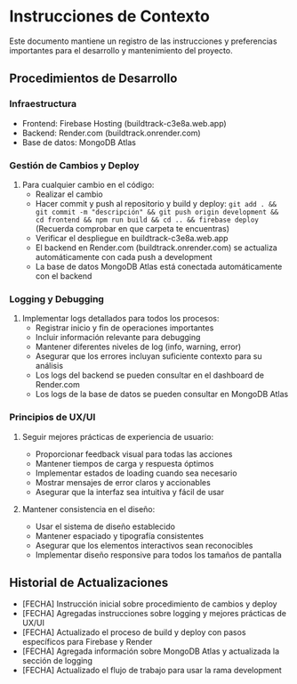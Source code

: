 # Instrucciones de Contexto

Este documento mantiene un registro de las instrucciones y preferencias importantes para el desarrollo y mantenimiento del proyecto.

## Procedimientos de Desarrollo

### Infraestructura
- Frontend: Firebase Hosting (buildtrack-c3e8a.web.app)
- Backend: Render.com (buildtrack.onrender.com)
- Base de datos: MongoDB Atlas

### Gestión de Cambios y Deploy
1. Para cualquier cambio en el código:
   - Realizar el cambio
   - Hacer commit y push al repositorio y build y deploy: `git add . && git commit -m "descripción" && git push origin development && cd frontend && npm run build && cd .. && firebase deploy` (Recuerda comprobar en que carpeta te encuentras)
   - Verificar el despliegue en buildtrack-c3e8a.web.app
   - El backend en Render.com (buildtrack.onrender.com) se actualiza automáticamente con cada push a development
   - La base de datos MongoDB Atlas está conectada automáticamente con el backend

### Logging y Debugging
1. Implementar logs detallados para todos los procesos:
   - Registrar inicio y fin de operaciones importantes
   - Incluir información relevante para debugging
   - Mantener diferentes niveles de log (info, warning, error)
   - Asegurar que los errores incluyan suficiente contexto para su análisis
   - Los logs del backend se pueden consultar en el dashboard de Render.com
   - Los logs de la base de datos se pueden consultar en MongoDB Atlas

### Principios de UX/UI
1. Seguir mejores prácticas de experiencia de usuario:
   - Proporcionar feedback visual para todas las acciones
   - Mantener tiempos de carga y respuesta óptimos
   - Implementar estados de loading cuando sea necesario
   - Mostrar mensajes de error claros y accionables
   - Asegurar que la interfaz sea intuitiva y fácil de usar

2. Mantener consistencia en el diseño:
   - Usar el sistema de diseño establecido
   - Mantener espaciado y tipografía consistentes
   - Asegurar que los elementos interactivos sean reconocibles
   - Implementar diseño responsive para todos los tamaños de pantalla

## Historial de Actualizaciones
- [FECHA] Instrucción inicial sobre procedimiento de cambios y deploy
- [FECHA] Agregadas instrucciones sobre logging y mejores prácticas de UX/UI
- [FECHA] Actualizado el proceso de build y deploy con pasos específicos para Firebase y Render
- [FECHA] Agregada información sobre MongoDB Atlas y actualizada la sección de logging
- [FECHA] Actualizado el flujo de trabajo para usar la rama development 

